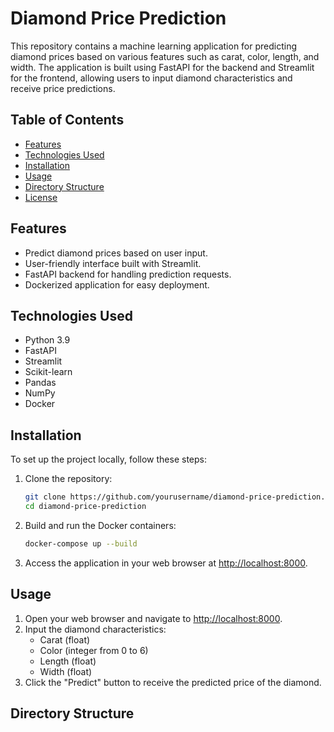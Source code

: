 # Diamond Price Prediction

This repository contains a machine learning application for predicting diamond prices based on various features such as carat, color, length, and width. The application is built using FastAPI for the backend and Streamlit for the frontend, allowing users to input diamond characteristics and receive price predictions.

## Table of Contents

- [Features](#features)
- [Technologies Used](#technologies-used)
- [Installation](#installation)
- [Usage](#usage)
- [Directory Structure](#directory-structure)
- [License](#license)

## Features

- Predict diamond prices based on user input.
- User-friendly interface built with Streamlit.
- FastAPI backend for handling prediction requests.
- Dockerized application for easy deployment.

## Technologies Used

- Python 3.9
- FastAPI
- Streamlit
- Scikit-learn
- Pandas
- NumPy
- Docker

## Installation

To set up the project locally, follow these steps:

1. Clone the repository:
    ```bash
    git clone https://github.com/yourusername/diamond-price-prediction.git
    cd diamond-price-prediction
    ```

2. Build and run the Docker containers:
    ```bash
    docker-compose up --build
    ```

3. Access the application in your web browser at [http://localhost:8000](http://localhost:8000).

## Usage

1. Open your web browser and navigate to [http://localhost:8000](http://localhost:8000).
2. Input the diamond characteristics:
    - Carat (float)
    - Color (integer from 0 to 6)
    - Length (float)
    - Width (float)
3. Click the "Predict" button to receive the predicted price of the diamond.

## Directory Structure

